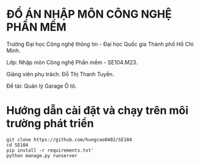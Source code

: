 # ĐỒ ÁN NHẬP MÔN CÔNG NGHỆ PHẦN MỀM

Trường Đại học Công nghệ thông tin - Đại học Quốc gia Thành phố Hồ Chí Minh.

Lớp: Nhập môn Công nghệ Phần mềm - SE104.M23.

Giảng viên phụ trách: Đỗ Thị Thanh Tuyền.

Đề tài: Quản lý Garage Ô tô.

# Hướng dẫn cài đặt và chạy trên môi trường phát triển
```
git clone https://github.com/hungcao0402/SE104
cd SE104
pip install -r requirements.txt'
python manage.py runserver
```


